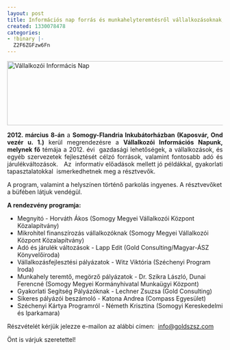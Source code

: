 ```yaml
---
layout: post
title: Információs nap forrás és munkahelyteremtésről vállalkozásoknak, egyéb szervezeteknek
created: 1330078478
categories:
- !binary |-
  Z2F6ZGFzw6Fn
---
```

<p style="text-align: justify;"><img src="/sites/goldconsulting.eu/files/img/meghivo.jpg" alt="Vállalkozói Informácis Nap" title="Vállalkozói Informácis Nap" height="150" width="540"></p><p style="text-align: justify;"><strong>2012. március 8-án</strong> a <strong>Somogy-Flandria Inkubátorházban (Kaposvár, Ond vezér u. 1.)</strong> kerül megrendezésre a <strong>Vállalkozói Információs Napunk, melynek fő</strong> témája a 2012. évi &nbsp;gazdasági lehetőségek, a vállalkozások, és egyéb szervezetek fejlesztését célzó források, valamint fontosabb adó és járulékváltozások. &nbsp;&nbsp;Az &nbsp;informatív előadások mellett jó példákkal, gyakorlati tapasztalatokkal &nbsp;ismerkedhetnek meg a résztvevők.</p><p>A program, valamint a helyszínen történő parkolás ingyenes. A résztvevőket a büfében látjuk vendégül.<!--break--></p><p><strong>A rendezvény programja:</strong></p><ul><li>Megnyitó - Horváth Ákos (Somogy Megyei Vállalkozói Központ Közalapítvány)</li><li>Mikrohitel finanszírozás vállalkozóknak (Somogy Megyei Vállalkozói Központ Közalapítvány)</li><li>Adó és járulék változások - Lapp Edit (Gold Consulting/Magyar-ÁSZ Könyvelőiroda)</li><li>Vállalkozásfejlesztési pályázatok - Witz Viktória (Széchenyi Program Iroda)</li><li>Munkahely teremtő, megörző pályázatok - Dr. Szikra László, Dunai Ferencné (Somogy Megyei Kormányhivatal Munkaügyi Központ)</li><li>Gyakorlati Segítség Pályázóknak - Lechner Zsuzsa (Gold Consulting)</li><li>Sikeres pályázói beszámoló - Katona Andrea (Compass Egyesület)</li><li>Széchenyi Kártya Programról - Németh Krisztina (Somogyi Kereskedelmi és Iparkamara)</li></ul><p>Részvételét kérjük jelezze e-mailon az alábbi címen: &nbsp;<a href="mailto:info@goldszsz.com" target="_blank">info@goldszsz.com</a></p><p>Önt is várjuk szeretettel!</p>
